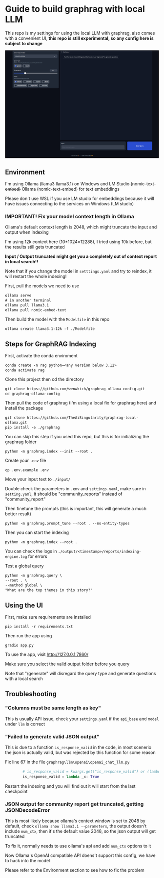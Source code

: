 # Guide to build graphrag with local LLM
This repo is my settings for using the local LLM with graphrag, also comes with a convenient UI, **this repo is still experimental, 
so any config here is subject to change**

![image](UI.png)

## Environment
I'm using Ollama (~~llama3~~ llama3.1) on Windows and ~~LM Studio (nomic-text-embed)~~ Ollama (nomic-text-embed) for text embeddings

Please don't use WSL if you use LM studio for embeddings because it will have issues connecting to the services on Windows (LM studio)

### IMPORTANT! Fix your model context length in Ollama

Ollama's default context length is 2048, which might truncate the input and output when indexing

I'm using 12k context here (10*1024=12288), I tried using 10k before, but the results still gets truncated

**Input / Output truncated might get you a completely out of context report in local search!!**

Note that if you change the model in `setttings.yaml` and try to reindex, it will restart the whole indexing!

First, pull the models we need to use

```
ollama serve
# in another terminal
ollama pull llama3.1
ollama pull nomic-embed-text
```

Then build the model with the `Modelfile` in this repo
```
ollama create llama3.1-12k -f ./Modelfile
```

## Steps for GraphRAG Indexing
First, activate the conda enviroment
```
conda create -n rag python=<any version below 3.12>
conda activate rag
```

Clone this project then cd the directory
```
git clone https://github.com/wenwkich/graphrag-ollama-config.git
cd graphrag-ollama-config
```

Then pull the code of graphrag (I'm using a local fix for graphrag here) and install the package 
```
git clone https://github.com/TheAiSingularity/graphrag-local-ollama.git
pip install -e ./graphrag
```

You can skip this step if you used this repo, but this is for initializing the graphrag folder
```
python -m graphrag.index --init --root .
```

Create your `.env` file
```
cp .env.example .env
```

Move your input text to `./input/`

Double check the parameters in `.env` and `settings.yaml`, make sure in `setting.yaml`, 
it should be "community_reports" instead of "community_report"

Then finetune the prompts (this is important, this will generate a much better result)
```
python -m graphrag.prompt_tune --root . --no-entity-types
```

Then you can start the indexing
```
python -m graphrag.index --root .
```

You can check the logs in `./output/<timestamp>/reports/indexing-engine.log` for errors

Test a global query
```
python -m graphrag.query \
--root . \
--method global \
"What are the top themes in this story?"
```

## Using the UI

First, make sure requirements are installed
```
pip install -r requirements.txt
```

Then run the app using 
```
gradio app.py
```

To use the app, visit http://127.0.0.1:7860/

Make sure you select the valid output folder before you query

Note that "/generate" will disregard the query type and generate questions with a local search

## Troubleshooting

### "Columns must be same length as key"

This is usually API issue, check your `settings.yaml` if the `api_base` and `model` under `llm` is correct

### "Failed to generate valid JSON output" 

This is due to a function `is_response_valid` in the code, in most scenerio the json is actually valid, 
but was rejected by this function for some reason

Fix line 67 in the file `graphrag\llm\openai\openai_chat_llm.py`

```python
        # is_response_valid = kwargs.get("is_response_valid") or (lambda _x: True)
        is_response_valid = lambda _x: True
```

Restart the indexing and you will find out it will start from the last checkpoint

### JSON output for community report get truncated, getting JSONDecodeError

This is most likely because ollama's context window is set to 2048 by default, 
check `ollama show llama3.1 --parameters`, the output doesn't include `num_ctx`,
then it's the default value 2048, so the json output will get truncated

To fix it, normally needs to use ollama's api and add `num_ctx` options to it

Now Ollama's OpenAI compatible API doens't support this config, we have to hack into the model

Please refer to the Environment section to see how to fix the problem